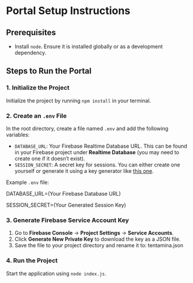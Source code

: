 # Portal Setup Instructions

## Prerequisites

- Install `node`. Ensure it is installed globally or as a development dependency.

## Steps to Run the Portal

### 1. Initialize the Project

Initialize the project by running `npm install` in your terminal.

### 2. Create an `.env` File

In the root directory, create a file named `.env` and add the following variables:

- `DATABASE_URL`: Your Firebase Realtime Database URL. This can be found in your Firebase project under **Realtime Database** (you may need to create one if it doesn’t exist).
- `SESSION_SECRET`: A secret key for sessions. You can either create one yourself or generate it using a key generator like [this one](https://theorangeone.net/projects/django-secret-key-generator/).

Example `.env` file:

DATABASE_URL=(Your Firebase Database URL)

SESSION_SECRET=(Your Generated Session Key)

### 3. Generate Firebase Service Account Key

1. Go to **Firebase Console** → **Project Settings** → **Service Accounts**.
2. Click **Generate New Private Key** to download the key as a JSON file.
3. Save the file to your project directory and rename it to: tentamina.json

### 4. Run the Project

Start the application using `node index.js`.
